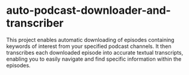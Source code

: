 # auto-podcast-downloader-and-transcriber
This project enables automatic downloading of episodes containing keywords of interest from your specified podcast channels. It then transcribes each downloaded episode into accurate textual transcripts, enabling you to easily navigate and find specific information within the episodes.
